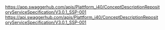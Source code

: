 https://app.swaggerhub.com/apis/Plattform_i40/ConceptDescriptionRepositoryServiceSpecification/V3.0.1_SSP-001
https://api.swaggerhub.com/apis/Plattform_i40/ConceptDescriptionRepositoryServiceSpecification/V3.0.1_SSP-001